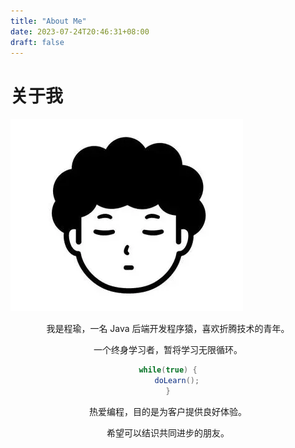 ```yaml
---
title: "About Me"
date: 2023-07-24T20:46:31+08:00
draft: false
---
```


# 关于我


![image](/images/avatar.png)

<div align="center">

我是程瑜，一名 Java 后端开发程序猿，喜欢折腾技术的青年。

一个终身学习者，暂将学习无限循环。

```java
while(true) {
    doLearn();
}
```

热爱编程，目的是为客户提供良好体验。

希望可以结识共同进步的朋友。

</div>